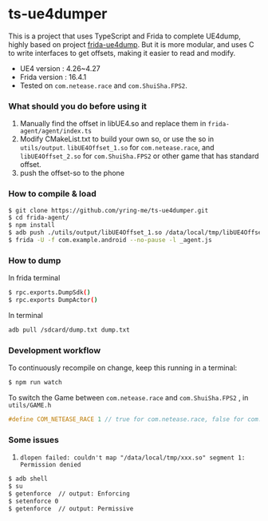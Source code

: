 # ts-ue4dumper

This is a project that uses TypeScript and Frida to complete UE4dump, highly based on project [frida-ue4dump](https://github.com/hackcatml/frida-ue4dump). But it is more modular, and uses C to write interfaces to get offsets, making it easier to read and modify.

- UE4 version : 4.26~4.27
- Frida version : 16.4.1
- Tested on `com.netease.race` and `com.ShuiSha.FPS2`.

### What should you do before using it
1. Manually find the offset in libUE4.so and replace them in `frida-agent/agent/index.ts`
2. Modify CMakeList.txt to build your own so, or use the so in `utils/output`.  `libUE4Offset_1.so` for `com.netease.race`, and `libUE4Offset_2.so` for `com.ShuiSha.FPS2` or other game that has standard offset.
3. push the offset-so to the phone

### How to compile & load


```sh
$ git clone https://github.com/yring-me/ts-ue4dumper.git
$ cd frida-agent/
$ npm install
$ adb push ./utils/output/libUE4Offset_1.so /data/local/tmp/libUE4Offset.so
$ frida -U -f com.example.android --no-pause -l _agent.js
```
### How to dump
In frida terminal
```sh
$ rpc.exports.DumpSdk()
$ rpc.exports DumpActor()
```
In terminal
```sh
adb pull /sdcard/dump.txt dump.txt
```
### Development workflow

To continuously recompile on change, keep this running in a terminal:

```sh
$ npm run watch
```
To switch the Game between `com.netease.race` and `com.ShuiSha.FPS2` , in `utils/GAME.h`
```cpp
#define COM_NETEASE_RACE 1 // true for com.netease.race, false for com.ShuiSha.FPS2 or standard offset
```

### Some issues
1. `dlopen failed: couldn't map "/data/local/tmp/xxx.so" segment 1: Permission denied `
```sh
$ adb shell
$ su
$ getenforce  // output: Enforcing
$ setenforce 0
$ getenforce  // output: Permissive 
```

